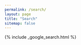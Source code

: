 ```yaml
---
permalink: /search/
layout: page
title: "Search"
sitemap: false
---
```


{% include _google_search.html %}
